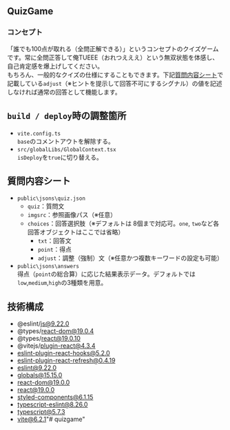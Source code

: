 ## QuizGame
### コンセプト
「誰でも100点が取れる（全問正解できる）」というコンセプトのクイズゲームです。常に全問正答して俺TUEEE（おれつえええ）という無双状態を体感し、自己肯定感を爆上げしてください。<br>
もちろん、一般的なクイズの仕様にすることもできます。下記[質問内容シート](#質問内容シート)で記載している`adjust`（※ヒントを提示して回答不可にするシグナル）の値を記述しなければ通常の回答として機能します。

## `build / deploy`時の調整箇所
- `vite.config.ts`<br>`base`のコメントアウトを解除する。
- `src/globalLibs/GlobalContext.tsx`<br>`isDeploy`を`true`に切り替える。

## 質問内容シート
- `public\jsons\quiz.json`
  - `quiz`：質問文
  - `imgsrc`：参照画像パス（※任意）
  - `choices`：回答選択肢（※デフォルトは 8個まで対応可。`one`, `two`など各回答オブジェクトはここでは省略）
    - `txt`：回答文
    - `point`：得点
    - `adjust`：調整（強制）文（※任意かつ複数キーワードの設定も可能）
- `public\jsons\answers`<br>
得点（`point`の総合算）に応じた結果表示データ。デフォルトでは`low`,`medium`,`high`の3種類を用意。

## 技術構成
- @eslint/js@9.22.0
- @types/react-dom@19.0.4
- @types/react@19.0.10
- @vitejs/plugin-react@4.3.4
- eslint-plugin-react-hooks@5.2.0
- eslint-plugin-react-refresh@0.4.19
- eslint@9.22.0
- globals@15.15.0
- react-dom@19.0.0
- react@19.0.0
- styled-components@6.1.15
- typescript-eslint@8.26.0
- typescript@5.7.3
- vite@6.2.1"# quizgame" 
